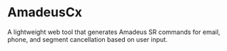 # AmadeusCx
A lightweight web tool that generates Amadeus SR commands for email, phone, and segment cancellation based on user input.
